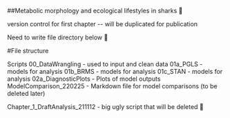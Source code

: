 ##Metabolic morphology and ecological lifestyles in sharks :shark:

version control for first chapter -- will be duplicated for publication 

Need to write file directory below :pizza:

#File structure

Scripts
00_DataWrangling - used to input and clean data
01a_PGLS - models for analysis
01b_BRMS - models for analysis
01c_STAN - models for analysis
02a_DiagnosticPlots - Plots of model outputs
ModelComparison_220225 - Markdown file for model comparisons (to be deleted later)

Chapter_1_DraftAnalysis_211112 - big ugly script that will be deleted :squid:

